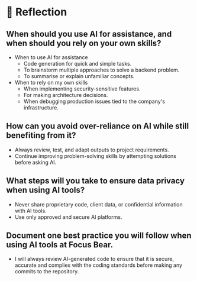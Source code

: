 # 📝 Reflection

## When should you use AI for assistance, and when should you rely on your own skills?
- When to use AI for assistance
    - Code generation for quick and simple tasks.
    - To brainstorm multiple approaches to solve a backend problem.
    - To summarise or explain unfamiliar concepts.
- When to rely on my own skills
    - When implementing security-sensitive features.
    - For making architecture decisions.
    - When debugging production issues tied to the company's infrastructure.

## How can you avoid over-reliance on AI while still benefiting from it?
- Always review, test, and adapt outputs to project requirements.
- Continue improving problem-solving skills by attempting solutions before asking AI.

## What steps will you take to ensure data privacy when using AI tools?
- Never share proprietary code, client data, or confidential information with AI tools.
- Use only approved and secure AI platforms.

## Document one best practice you will follow when using AI tools at Focus Bear.
- I will always review AI-generated code to ensure that it is secure, accurate and complies with the coding standards before making any commits to the repository.